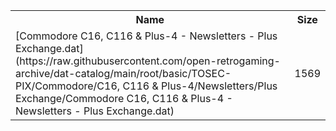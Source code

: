 <table>
<tr><th>Name</th><th>Size</th></tr>
<tr><td>
[Commodore C16, C116 & Plus-4 - Newsletters - Plus Exchange.dat](https://raw.githubusercontent.com/open-retrogaming-archive/dat-catalog/main/root/basic/TOSEC-PIX/Commodore/C16, C116 & Plus-4/Newsletters/Plus Exchange/Commodore C16, C116 & Plus-4 - Newsletters - Plus Exchange.dat)
</td><td>1569</td></tr>
</table>
